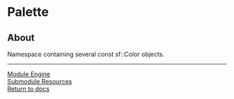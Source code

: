 # Palette

## About
Namespace containing several const sf::Color objects.

---

[Module Engine](../engine.md)  
[Submodule Resources](resources.md)  
[Return to docs](../../docs.md)